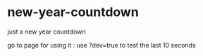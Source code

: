 # new-year-countdown
just a new year countdown

go to page for using it : 
use ?dev=true to test the last 10 seconds
